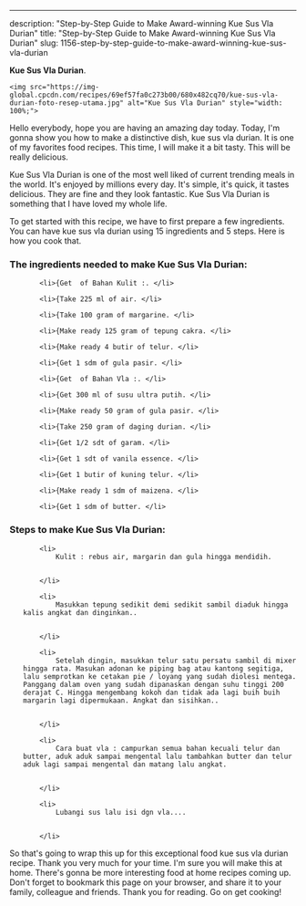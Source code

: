 ---
description: "Step-by-Step Guide to Make Award-winning Kue Sus Vla Durian"
title: "Step-by-Step Guide to Make Award-winning Kue Sus Vla Durian"
slug: 1156-step-by-step-guide-to-make-award-winning-kue-sus-vla-durian

<p>
	<strong>Kue Sus Vla Durian</strong>. 
	
</p>
<p>
	
	<img src="https://img-global.cpcdn.com/recipes/69ef57fa0c273b00/680x482cq70/kue-sus-vla-durian-foto-resep-utama.jpg" alt="Kue Sus Vla Durian" style="width: 100%;">
	
	
</p>
<p>
	Hello everybody, hope you are having an amazing day today. Today, I'm gonna show you how to make a distinctive dish, kue sus vla durian. It is one of my favorites food recipes. This time, I will make it a bit tasty. This will be really delicious.
</p>
	
<p>
	Kue Sus Vla Durian is one of the most well liked of current trending meals in the world. It's enjoyed by millions every day. It's simple, it's quick, it tastes delicious. They are fine and they look fantastic. Kue Sus Vla Durian is something that I have loved my whole life.
</p>
<p>
	
</p>

<p>
To get started with this recipe, we have to first prepare a few ingredients. You can have kue sus vla durian using 15 ingredients and 5 steps. Here is how you cook that.
</p>

<h3>The ingredients needed to make Kue Sus Vla Durian:</h3>

<ol>
	
		<li>{Get  of Bahan Kulit :. </li>
	
		<li>{Take 225 ml of air. </li>
	
		<li>{Take 100 gram of margarine. </li>
	
		<li>{Make ready 125 gram of tepung cakra. </li>
	
		<li>{Make ready 4 butir of telur. </li>
	
		<li>{Get 1 sdm of gula pasir. </li>
	
		<li>{Get  of Bahan Vla :. </li>
	
		<li>{Get 300 ml of susu ultra putih. </li>
	
		<li>{Make ready 50 gram of gula pasir. </li>
	
		<li>{Take 250 gram of daging durian. </li>
	
		<li>{Get 1/2 sdt of garam. </li>
	
		<li>{Get 1 sdt of vanila essence. </li>
	
		<li>{Get 1 butir of kuning telur. </li>
	
		<li>{Make ready 1 sdm of maizena. </li>
	
		<li>{Get 1 sdm of butter. </li>
	
</ol>
<p>
	
</p>

<h3>Steps to make Kue Sus Vla Durian:</h3>

<ol>
	
		<li>
			Kulit : rebus air, margarin dan gula hingga mendidih.
			
			
		</li>
	
		<li>
			Masukkan tepung sedikit demi sedikit sambil diaduk hingga kalis angkat dan dinginkan..
			
			
		</li>
	
		<li>
			Setelah dingin, masukkan telur satu persatu sambil di mixer hingga rata. Masukan adonan ke piping bag atau kantong segitiga, lalu semprotkan ke cetakan pie / loyang yang sudah diolesi mentega. Panggang dalam oven yang sudah dipanaskan dengan suhu tinggi 200 derajat C. Hingga mengembang kokoh dan tidak ada lagi buih buih margarin lagi dipermukaan. Angkat dan sisihkan..
			
			
		</li>
	
		<li>
			Cara buat vla : campurkan semua bahan kecuali telur dan butter, aduk aduk sampai mengental lalu tambahkan butter dan telur aduk lagi sampai mengental dan matang lalu angkat.
			
			
		</li>
	
		<li>
			Lubangi sus lalu isi dgn vla....
			
			
		</li>
	
</ol>

<p>
	
</p>

<p>
	So that's going to wrap this up for this exceptional food kue sus vla durian recipe. Thank you very much for your time. I'm sure you will make this at home. There's gonna be more interesting food at home recipes coming up. Don't forget to bookmark this page on your browser, and share it to your family, colleague and friends. Thank you for reading. Go on get cooking!
</p>
